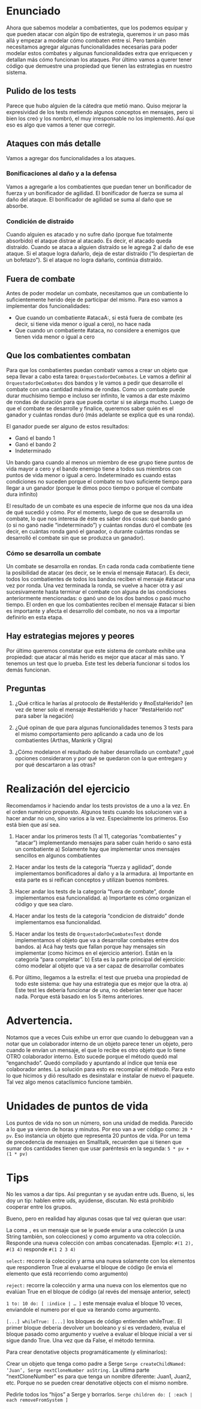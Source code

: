 # Enunciado

Ahora que sabemos modelar a combatientes, que los podemos equipar y que pueden atacar con algún tipo de estrategia, queremos ir un paso más allá y empezar a modelar cómo combaten entre sí. Pero también necesitamos agregar algunas funcionalidades necesarias para poder modelar estos combates y algunas funcionalidades extra que enriquecen y detallan más cómo funcionan los ataques. Por último vamos a querer tener código que demuestre una propiedad que tienen las estrategias en nuestro sistema.

## Pulido de los tests

Parece que hubo alguien de la cátedra que metió mano. Quiso mejorar la expresividad de los tests metiendo algunos conceptos en mensajes, pero si bien los creó y los nombró, el muy irresponsable no los implementó. Así que eso es algo que vamos a tener que corregir.

## Ataques con más detalle

Vamos a agregar dos funcionalidades a los ataques.

### Bonificaciones al daño y a la defensa

Vamos a agregarle a los combatientes que puedan tener un bonificador de fuerza y un bonificador de agilidad. El bonificador de fuerza se suma al daño del ataque. El bonificador de agilidad se suma al daño que se absorbe.

### Condición de distraído

Cuando alguien es atacado y no sufre daño (porque fue totalmente absorbido) el ataque distrae al atacado. Es decir, el atacado queda distraído. Cuando se ataca a alguien distraído se le agrega 2 al daño de ese ataque. Si el ataque logra dañarlo, deja de estar distraído (“lo despiertan de un bofetazo”). Si el ataque no logra dañarlo, continúa distraído.

## Fuera de combate

Antes de poder modelar un combate, necesitamos que un combatiente lo suficientemente herido deje de participar del mismo.
Para eso vamos a implementar dos funcionalidades:
- Que cuando un combatiente #atacaA:, si está fuera de combate (es decir, si tiene vida menor o igual a cero), no hace nada
- Que cuando un combatiente #ataca, no considere a enemigos que tienen vida menor o igual a cero

## Que los combatientes combatan

Para que los combatientes puedan combatir vamos a crear un objeto que sepa llevar a cabo esta tarea: `OrquestadorDeCombates`.
Le vamos a definir al `OrquestadorDeCombates` dos bandos y le vamos a pedir que desarrolle el combate con una cantidad máxima de rondas. Como un combate puede durar muchísimo tiempo e incluso ser infinito, le vamos a dar este máximo de rondas de duración para que pueda cortar si se alarga mucho. Luego de que el combate se desarrolle y finalice, queremos saber quién es el ganador y cuántas rondas duró (más adelante se explica qué es una ronda).

El ganador puede ser alguno de estos resultados:
- Ganó el bando 1
- Ganó el bando 2
- Indeterminado	

Un bando gana cuando al menos un miembro de ese grupo tiene puntos de vida mayor a cero y el bando enemigo tiene a todos sus miembros con puntos de vida menor o igual a cero. Indeterminado es cuando estas condiciones no suceden porque el combate no tuvo suficiente tiempo para llegar a un ganador (porque le dimos poco tiempo o porque el combate dura infinito)

El resultado de un combate es una especie de informe que nos da una idea de qué sucedió y cómo. Por el momento, luego de que se desarrolla un combate, lo que nos interesa de éste es saber dos cosas: qué bando ganó (o si no ganó nadie “indeterminado”) y cuántas rondas duró el combate (es decir, en cuántas ronda ganó el ganador, o durante cuántas rondas se desarrolló el combate sin que se produzca un ganador).

### Cómo se desarrolla un combate

Un combate se desarrolla en rondas. En cada ronda cada combatiente tiene la posibilidad de atacar (es decir, se le envía el mensaje #atacar). Es decir, todos los combatientes de todos los bandos reciben el mensaje #atacar una vez por ronda.
Una vez terminada la ronda, se vuelve a hacer otra y así sucesivamente hasta terminar el combate con alguna de las condiciones anteriormente mencionadas: o ganó uno de los dos bandos o pasó mucho tiempo. El orden en que los combatientes reciben el mensaje #atacar si bien es importante y afecta el desarrollo del combate, no nos va a importar definirlo en esta etapa.

## Hay estrategias mejores y peores

Por último queremos constatar que este sistema de combate exhibe una propiedad: que atacar al más herido es mejor que atacar al más sano. Y tenemos un test que lo prueba. Este test les debería funcionar si todos los demás funcionan.

## Preguntas

1. ¿Qué crítica le harías al protocolo de #estaHerido y #noEstaHerido? (en vez de tener solo el mensaje #estaHerido y hacer “#estaHerido not” para saber la negación)

2. ¿Qué opinan de que para algunas funcionalidades tenemos 3 tests para el mismo comportamiento pero aplicando a cada uno de los combatientes (Arthas, Mankrik y Olgra)

3. ¿Cómo modelaron el resultado de haber desarrollado un combate? ¿qué opciones consideraron y por qué se quedaron con la que entregaro y por qué descartaron a las otras?

# Realización del ejercicio

Recomendamos ir haciendo andar los tests provistos de a uno a la vez. En el orden numérico propuesto. Algunos tests cuando los solucionen van a hacer andar no uno, sino varios a la vez. Especialmente los primeros. Eso está bien que así sea.

1. Hacer andar los primeros tests (1 al 11, categorías “combatientes” y “atacar”) implementando mensajes para saber cuán herido o sano está un combatiente
a) Solamente hay que implementar unos mensajes sencillos en algunos combatientes

2. Hacer andar los tests de la categoría “fuerza y agilidad”, donde implementamos bonificadores al daño y a la armadura.
a) Importante en esta parte es si reifican conceptos y utilizan buenos nombres.

3. Hacer andar los tests de la categoría “fuera de combate”, donde implementamos esa funcionalidad.
 a) Importante es cómo organizan el código y que sea claro.

4. Hacer andar los tests de la categoría “condicion de distraido” donde implementamos esa funcionalidad.

5. Hacer andar los tests de `OrquestadorDeCombatesTest` donde implementamos el objeto que va a desarrollar combates entre dos bandos.
 a) Acá hay tests que fallan porque hay mensajes sin implementar (como hicimos en el ejercicio anterior). Están en la categoría “para completar”.
 b) Esta es la parte principal del ejercicio: cómo modelar al objeto que va a ser capaz de desarrollar combates

6. Por último, llegamos a la estrella: el test que prueba una propiedad de todo este sistema: que hay una estrategia que es mejor que la otra.
 a) Este test les debería funcionar de una, no deberían tener que hacer nada. Porque está basado en los 5 items anteriores.

# Advertencia.

Notamos que a veces Cuis exhibe un error que cuando lo debuggean van a notar que un colaborador interno de un objeto parece tener un objeto, pero cuando le envían un mensaje, el que lo recibe es otro objeto que lo tiene OTRO colaborador interno. Esto sucede porque el método quedó mal “enganchado”. Quedó compilado y apuntando al índice que tenía ese colaborador antes.
La solución para esto es recompilar el método. Para esto lo que hicimos y dió resultado es desinstalar e instalar de nuevo el paquete. Tal vez algo menos cataclísmico funcione también.

# Unidades de puntos de vida

Los puntos de vida no son un número, son una unidad de medida. Parecido a lo que ya vieron de horas y minutos.
Por eso van a ver código como: `20 * pv`. Eso instancia un objeto que representa 20 puntos de vida.
Por un tema de precedencia de mensajes en Smalltalk, recuerden que si tienen que sumar dos cantidades tienen que usar paréntesis en la segunda: `5 * pv + (1 * pv)`


# Tips

No les vamos a dar tips. Así preguntan y se ayudan entre uds. Bueno, si, les doy un tip: hablen entre uds, ayúdense, discutan. No está prohibido cooperar entre los grupos.

Bueno, pero en realidad hay algunas cosas que tal vez quieran que usar:

La coma `,` es un mensaje que se le puede enviar a una colección (a una String tambièn, son colecciones) y como argumento va otra colección. Responde una nueva colección con ambas concatenadas.
Ejemplo: `#(1 2), #(3 4)` responde `#(1 2 3 4)`

`select:` recorre la colección y arma una nueva solamente con los elementos que respondieron True al evaluarse el bloque de código (le envia el elemento que está recorriendo como argumento)

`reject:` recorre la colección y arma una nueva con los elementos que no evalúan True en el bloque de código (al revés del mensaje anterior, select)

`1 to: 10 do: [ :indice | … ]` este mensaje evalua el bloque 10 veces, enviandole el numero por el que va iterando como argumento.

`[...] whileTrue: [...]` los bloques de código entienden whileTrue:. El primer bloque deberia devolver un booleano y si es verdadero, evalua el bloque pasado como argumento y vuelve a evaluar el bloque inicial a ver si sigue dando True. Una vez que da False, el método termina.

Para crear denotative objects programáticamente (y eliminarlos):

Crear un objeto que tenga como padre a Serge 
`Serge createChildNamed: ‘Juan’, Serge nextCloneNumber asString.`
La ultima parte “nextCloneNumber” es para que tenga un nombre diferente: Juan1, Juan2, etc. Porque no se pueden crear denotative objects con el mismo nombre.

Pedirle todos los “hijos” a Serge y borrarlos.
`Serge children do: [ :each | each removeFromSystem ]`

